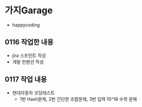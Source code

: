 # 가지Garage

- happycoding

## 0116 작업한 내용

- jira 스프린트 작성
- 개발 컨벤션 작성

## 0117 작업 내용

- 현대자동차 코딩테스트 
    - 1번 Hash문제, 2번 간단한 조합문제, 3번 입력 10^18 수학 문제